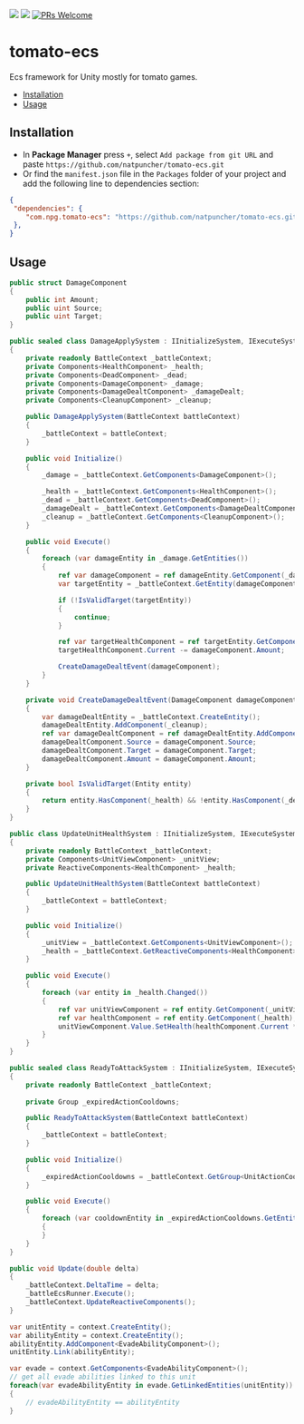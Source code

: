 ![](https://img.shields.io/badge/unity-2021%20or%20later-green)
[![](https://img.shields.io/github/license/natpuncher/tomato-ecs)](https://github.com/natpuncher/tomato-ecs/blob/master/LICENSE.md)
[![PRs Welcome](https://img.shields.io/badge/PRs-welcome-blue.svg?style=flat-square)](https://makeapullrequest.com)

# tomato-ecs

Ecs framework for Unity mostly for tomato games.

* [Installation](#installation)
* [Usage](#usage)

## Installation
* In **Package Manager** press `+`, select `Add package from git URL` and paste `https://github.com/natpuncher/tomato-ecs.git`
* Or find the `manifest.json` file in the `Packages` folder of your project and add the following line to dependencies section:
```json
{
 "dependencies": {
    "com.npg.tomato-ecs": "https://github.com/natpuncher/tomato-ecs.git",
 },
}
```

## Usage

```c#
public struct DamageComponent
{
    public int Amount;
    public uint Source;
    public uint Target;
}
```
```c#
public sealed class DamageApplySystem : IInitializeSystem, IExecuteSystem
{
	private readonly BattleContext _battleContext;
	private Components<HealthComponent> _health;
	private Components<DeadComponent> _dead;
	private Components<DamageComponent> _damage;
	private Components<DamageDealtComponent> _damageDealt;
	private Components<CleanupComponent> _cleanup;

	public DamageApplySystem(BattleContext battleContext)
	{
		_battleContext = battleContext;
	}

	public void Initialize()
	{
		_damage = _battleContext.GetComponents<DamageComponent>();

		_health = _battleContext.GetComponents<HealthComponent>();
		_dead = _battleContext.GetComponents<DeadComponent>();
		_damageDealt = _battleContext.GetComponents<DamageDealtComponent>();
		_cleanup = _battleContext.GetComponents<CleanupComponent>();
	}

	public void Execute()
	{
		foreach (var damageEntity in _damage.GetEntities())
		{
			ref var damageComponent = ref damageEntity.GetComponent(_damage);
			var targetEntity = _battleContext.GetEntity(damageComponent.Target);

			if (!IsValidTarget(targetEntity))
			{
				continue;
			}

			ref var targetHealthComponent = ref targetEntity.GetComponent(_health);
			targetHealthComponent.Current -= damageComponent.Amount;

			CreateDamageDealtEvent(damageComponent);
		}
	}

	private void CreateDamageDealtEvent(DamageComponent damageComponent)
	{
		var damageDealtEntity = _battleContext.CreateEntity();
		damageDealtEntity.AddComponent(_cleanup);
		ref var damageDealtComponent = ref damageDealtEntity.AddComponent(_damageDealt);
		damageDealtComponent.Source = damageComponent.Source;
		damageDealtComponent.Target = damageComponent.Target;
		damageDealtComponent.Amount = damageComponent.Amount;
	}

	private bool IsValidTarget(Entity entity)
	{
		return entity.HasComponent(_health) && !entity.HasComponent(_dead);
	}
}
```
```c#
public class UpdateUnitHealthSystem : IInitializeSystem, IExecuteSystem
{
	private readonly BattleContext _battleContext;
	private Components<UnitViewComponent> _unitView;
	private ReactiveComponents<HealthComponent> _health;

	public UpdateUnitHealthSystem(BattleContext battleContext)
	{
		_battleContext = battleContext;
	}

	public void Initialize()
	{
		_unitView = _battleContext.GetComponents<UnitViewComponent>();
		_health = _battleContext.GetReactiveComponents<HealthComponent>();
	}

	public void Execute()
	{
		foreach (var entity in _health.Changed())
		{
			ref var unitViewComponent = ref entity.GetComponent(_unitView);
			ref var healthComponent = ref entity.GetComponent(_health);
			unitViewComponent.Value.SetHealth(healthComponent.Current * 1f / healthComponent.Max);
		}
	}
}
```
```c#
public sealed class ReadyToAttackSystem : IInitializeSystem, IExecuteSystem
{
	private readonly BattleContext _battleContext;
	
	private Group _expiredActionCooldowns;

	public ReadyToAttackSystem(BattleContext battleContext)
	{
		_battleContext = battleContext;
	}

	public void Initialize()
	{
		_expiredActionCooldowns = _battleContext.GetGroup<UnitActionCooldownComponent>().Include<TimerExpiredComponent>().Build();
	}

	public void Execute()
	{
		foreach (var cooldownEntity in _expiredActionCooldowns.GetEntities())
		{
		}
	}
}

public void Update(double delta)
{
	_battleContext.DeltaTime = delta;
	_battleEcsRunner.Execute();
	_battleContext.UpdateReactiveComponents();
}
```
```c#
var unitEntity = context.CreateEntity();
var abilityEntity = context.CreateEntity();
abilityEntity.AddComponent<EvadeAbilityComponent>();
unitEntity.Link(abilityEntity);

var evade = context.GetComponents<EvadeAbilityComponent>();
// get all evade abilities linked to this unit
foreach(var evadeAbilityEntity in evade.GetLinkedEntities(unitEntity))
{
    // evadeAbilityEntity == abilityEntity 
}
```
